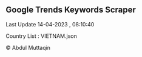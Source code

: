 

## Google Trends Keywords Scraper 
 
Last Update 14-04-2023 , 08:10:40

Country List :
VIETNAM.json



© Abdul Muttaqin 
